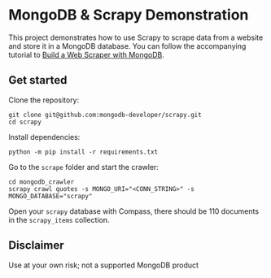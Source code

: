 # MongoDB & Scrapy Demonstration

This project demonstrates how to use Scrapy to scrape data from a website and store it in a MongoDB database. You can follow the accompanying tutorial to [Build a Web Scraper with MongoDB](https://www.mongodb.com/basics/how-to-use-mongodb-to-store-scraped-data).

## Get started

Clone the repository:

```
git clone git@github.com:mongodb-developer/scrapy.git
cd scrapy
```

Install dependencies:
```
python -m pip install -r requirements.txt
```

Go to the `scrape` folder and start the crawler:
```
cd mongodb_crawler
scrapy crawl quotes -s MONGO_URI="<CONN_STRING>" -s MONGO_DATABASE="scrapy"
```

Open your `scrapy` database with Compass, there should be 110 documents in the `scrapy_items` collection.

## Disclaimer

Use at your own risk; not a supported MongoDB product
